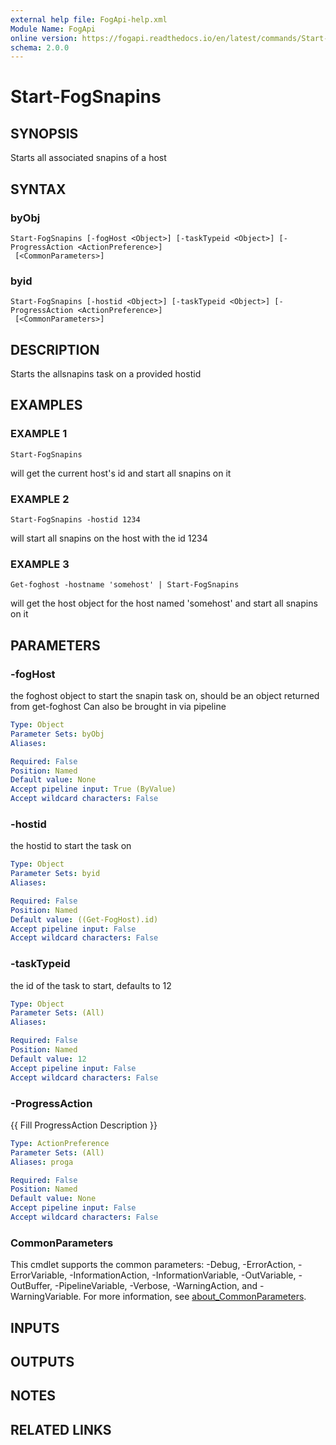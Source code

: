 ```yaml
---
external help file: FogApi-help.xml
Module Name: FogApi
online version: https://fogapi.readthedocs.io/en/latest/commands/Start-FogSnapins
schema: 2.0.0
---
```


# Start-FogSnapins

## SYNOPSIS
Starts all associated snapins of a host

## SYNTAX

### byObj
```
Start-FogSnapins [-fogHost <Object>] [-taskTypeid <Object>] [-ProgressAction <ActionPreference>]
 [<CommonParameters>]
```

### byid
```
Start-FogSnapins [-hostid <Object>] [-taskTypeid <Object>] [-ProgressAction <ActionPreference>]
 [<CommonParameters>]
```

## DESCRIPTION
Starts the allsnapins task on a provided hostid

## EXAMPLES

### EXAMPLE 1
```
Start-FogSnapins
```

will get the current host's id and start all snapins on it

### EXAMPLE 2
```
Start-FogSnapins -hostid 1234
```

will start all snapins on the host with the id 1234

### EXAMPLE 3
```
Get-foghost -hostname 'somehost' | Start-FogSnapins
```

will get the host object for the host named 'somehost' and start all snapins on it

## PARAMETERS

### -fogHost
the foghost object to start the snapin task on, should be an object returned from get-foghost
Can also be brought in via pipeline

```yaml
Type: Object
Parameter Sets: byObj
Aliases:

Required: False
Position: Named
Default value: None
Accept pipeline input: True (ByValue)
Accept wildcard characters: False
```

### -hostid
the hostid to start the task on

```yaml
Type: Object
Parameter Sets: byid
Aliases:

Required: False
Position: Named
Default value: ((Get-FogHost).id)
Accept pipeline input: False
Accept wildcard characters: False
```

### -taskTypeid
the id of the task to start, defaults to 12

```yaml
Type: Object
Parameter Sets: (All)
Aliases:

Required: False
Position: Named
Default value: 12
Accept pipeline input: False
Accept wildcard characters: False
```

### -ProgressAction
{{ Fill ProgressAction Description }}

```yaml
Type: ActionPreference
Parameter Sets: (All)
Aliases: proga

Required: False
Position: Named
Default value: None
Accept pipeline input: False
Accept wildcard characters: False
```

### CommonParameters
This cmdlet supports the common parameters: -Debug, -ErrorAction, -ErrorVariable, -InformationAction, -InformationVariable, -OutVariable, -OutBuffer, -PipelineVariable, -Verbose, -WarningAction, and -WarningVariable. For more information, see [about_CommonParameters](http://go.microsoft.com/fwlink/?LinkID=113216).

## INPUTS

## OUTPUTS

## NOTES

## RELATED LINKS
